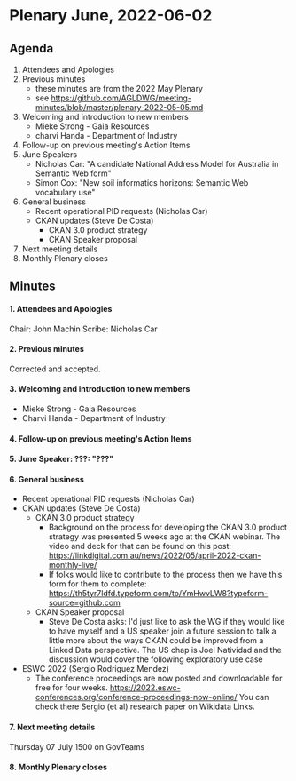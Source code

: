 # Plenary June, 2022-06-02

## Agenda

1. Attendees and Apologies
2. Previous minutes
    * these minutes are from the 2022 May Plenary
    * see https://github.com/AGLDWG/meeting-minutes/blob/master/plenary-2022-05-05.md
3. Welcoming and introduction to new members
    * Mieke Strong - Gaia Resources
    * charvi Handa - Department of Industry
5. Follow-up on previous meeting's Action Items
6. June Speakers
    * Nicholas Car: "A candidate National Address Model for Australia in Semantic Web form"
    * Simon Cox: "New soil informatics horizons: Semantic Web vocabulary use"
7. General business 
    * Recent operational PID requests (Nicholas Car)
    * CKAN updates (Steve De Costa)
        * CKAN 3.0 product strategy
        * CKAN Speaker proposal
8. Next meeting details
9. Monthly Plenary closes

## Minutes

#### 1. Attendees and Apologies

Chair: John Machin
Scribe: Nicholas Car  

#### 2. Previous minutes

Corrected and accepted.

#### 3. Welcoming and introduction to new members

* Mieke Strong - Gaia Resources
* Charvi Handa - Department of Industry

#### 4. Follow-up on previous meeting's Action Items
#### 5. June Speaker: ???: "???"
#### 6. General business 

* Recent operational PID requests (Nicholas Car)
* CKAN updates (Steve De Costa)
    * CKAN 3.0 product strategy
        * Background on the process for developing the CKAN 3.0 product strategy was presented 5 weeks ago at the CKAN webinar. The video and deck for that can be found on this post: https://linkdigital.com.au/news/2022/05/april-2022-ckan-monthly-live/
        * If folks would like to contribute to the process then we have this form for them to complete: https://th5tyr7ldfd.typeform.com/to/YmHwvLW8?typeform-source=github.com 
    * CKAN Speaker proposal
        * Steve De Costa asks: I'd just like to ask the WG if they would like to have myself and a US speaker join a future session to talk a little more about the ways CKAN could be improved from a Linked Data perspective. The US chap is Joel Natividad and the discussion would cover the following exploratory use case 
* ESWC 2022 (Sergio Rodriguez Mendez)
    * The conference proceedings are now posted and downloadable for free for four weeks. https://2022.eswc-conferences.org/conference-proceedings-now-online/ You can check there Sergio (et al) research paper on Wikidata Links. 

#### 7. Next meeting details

Thursday 07 July 1500 on GovTeams

#### 8. Monthly Plenary closes
